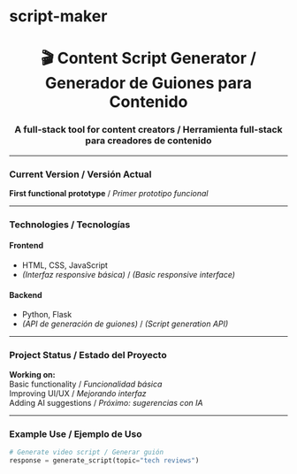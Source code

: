 # script-maker
<div align="center">
<h1>🎬 Content Script Generator / Generador de Guiones para Contenido</h1>
<h3> A full-stack tool for content creators / Herramienta full-stack para creadores de contenido</h3>
</div>

---

### Current Version / Versión Actual  
**First functional prototype** / *Primer prototipo funcional*  

---

### Technologies / Tecnologías  

#### **Frontend**  
*   HTML, CSS, JavaScript  
* *(Interfaz responsive básica)* / *(Basic responsive interface)*  

#### **Backend**  
*   Python, Flask  
* *(API de generación de guiones)* / *(Script generation API)*  

---

### Project Status / Estado del Proyecto  
**Working on:**  
Basic functionality / *Funcionalidad básica*  
Improving UI/UX / *Mejorando interfaz*  
Adding AI suggestions / *Próximo: sugerencias con IA*  

---

### Example Use / Ejemplo de Uso  
```python
# Generate video script / Generar guión
response = generate_script(topic="tech reviews")

